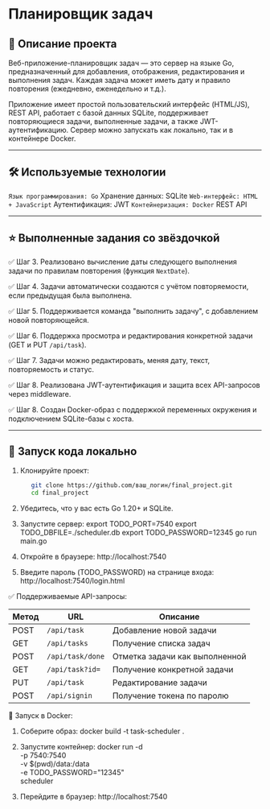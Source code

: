 # Планировщик задач

## 📌 Описание проекта

Веб-приложение-планировщик задач — это сервер на языке Go, предназначенный для добавления, отображения, редактирования и выполнения задач. Каждая задача может иметь дату и правило повторения (ежедневно, еженедельно и т.д.).

Приложение имеет простой пользовательский интерфейс (HTML/JS), REST API, работает с базой данных SQLite, поддерживает повторяющиеся задачи, выполненные задачи, а также JWT-аутентификацию. Сервер можно запускать как локально, так и в контейнере Docker.

---

## 🛠️ Используемые технологии

` Язык программирования: Go
` Хранение данных: SQLite
` Web-интерфейс: HTML + JavaScript
` Аутентификация: JWT
` Контейнеризация: Docker
` REST API

---

## ⭐ Выполненные задания со звёздочкой

✅ Шаг 3. Реализовано вычисление даты следующего выполнения задачи по правилам повторения (функция `NextDate`).

✅ Шаг 4. Задачи автоматически создаются с учётом повторяемости, если предыдущая была выполнена.

✅ Шаг 5. Поддерживается команда "выполнить задачу", с добавлением новой повторяющейся.

✅ Шаг 6. Поддержка просмотра и редактирования конкретной задачи (GET и PUT `/api/task`).

✅ Шаг 7. Задачи можно редактировать, меняя дату, текст, повторяемость и статус.

✅ Шаг 8. Реализована JWT-аутентификация и защита всех API-запросов через middleware.

✅ Шаг 8. Создан Docker-образ с поддержкой переменных окружения и подключением SQLite-базы с хоста.

---

## 🚀 Запуск кода локально

1. Клонируйте проект:
   ```bash
      git clone https://github.com/ваш_логин/final_project.git
      cd final_project

2. Убедитесь, что у вас есть Go 1.20+ и SQLite.

3. Запустите сервер:
    export TODO_PORT=7540
    export TODO_DBFILE=./scheduler.db
    export TODO_PASSWORD=12345
    go run main.go

4. Откройте в браузере:
    http://localhost:7540
    
5. Введите пароль (TODO_PASSWORD) на странице входа:
    http://localhost:7540/login.html
    
✅ Поддерживаемые API-запросы:

| Метод | URL              | Описание                       |
| ----- | ---------------- | ------------------------------ |
| POST  | `/api/task`      | Добавление новой задачи        |
| GET   | `/api/tasks`     | Получение списка задач         |
| POST  | `/api/task/done` | Отметка задачи как выполненной |
| GET   | `/api/task?id=`  | Получение конкретной задачи    |
| PUT   | `/api/task`      | Редактирование задачи          |
| POST  | `/api/signin`    | Получение токена по паролю     |


🐳 Запуск в Docker:

1. Соберите образ:
    docker build -t task-scheduler .

2. Запустите контейнер:
    docker run -d \
    -p 7540:7540 \
    -v $(pwd)/data:/data \
    -e TODO_PASSWORD="12345" \
    scheduler

3. Перейдите в браузер:
    http://localhost:7540
    
